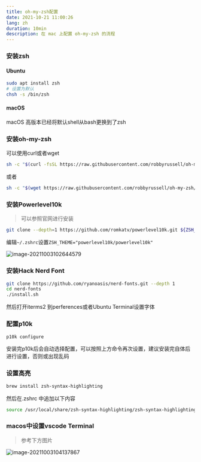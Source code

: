 ```yaml
---
title: oh-my-zsh配置
date: 2021-10-21 11:00:26
lang: zh
duration: 10min
description: 在 mac 上配置 oh-my-zsh 的流程
---
```


### 安装zsh

#### Ubuntu

```sh
sudo apt install zsh
# 设置为默认
chsh -s /bin/zsh
```

#### macOS

macOS 高版本已经将默认shell从bash更换到了zsh

### 安装oh-my-zsh

可以使用curl或者wget

```sh
sh -c "$(curl -fsSL https://raw.githubusercontent.com/robbyrussell/oh-my-zsh/master/tools/install.sh)"
```

或者

```sh
sh -c "$(wget https://raw.githubusercontent.com/robbyrussell/oh-my-zsh/master/tools/install.sh -O -)"
```

### 安装Powerlevel10k

> 可以参照官网进行安装

```sh
git clone --depth=1 https://github.com/romkatv/powerlevel10k.git ${ZSH_CUSTOM:-$HOME/.oh-my-zsh/custom}/themes/powerlevel10k
```

编辑`~/.zshrc`设置`ZSH_THEME="powerlevel10k/powerlevel10k"`

![image-20211003102644579](https://cdn.jsdelivr.net/gh/huangjingping520/PicGo/image-20211003102644579.png)

### 安装Hack Nerd Font

```sh
git clone https://github.com/ryanoasis/nerd-fonts.git --depth 1
cd nerd-fonts
./install.sh
```

然后打开iterms2 到perferences或者Ubuntu Terminal设置字体

### 配置p10k

```sh
p10k configure
```

安装完p10k后会自动选择配置，可以按照上方命令再次设置，建议安装完自体后进行设置，否则或出现乱码

### 设置高亮
```sh
brew install zsh-syntax-highlighting
```
然后在.zshrc 中追加以下内容
```sh
source /usr/local/share/zsh-syntax-highlighting/zsh-syntax-highlighting.zsh
```

### macos中设置vscode Terminal

> 参考下方图片

![image-20211003104137867](https://cdn.jsdelivr.net/gh/huangjingping520/PicGo/image-20211003104137867.png)
